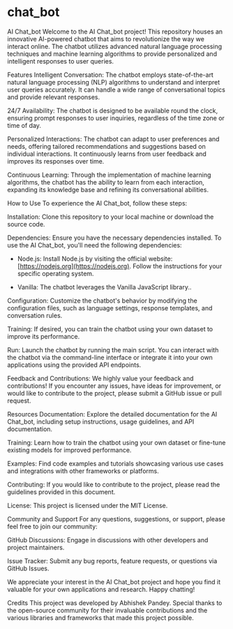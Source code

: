 # chat_bot
AI Chat_bot
Welcome to the AI Chat_bot project! This repository houses an innovative AI-powered chatbot that aims to revolutionize the way we interact online. The chatbot utilizes advanced natural language processing techniques and machine learning algorithms to provide personalized and intelligent responses to user queries.

Features
Intelligent Conversation: The chatbot employs state-of-the-art natural language processing (NLP) algorithms to understand and interpret user queries accurately. It can handle a wide range of conversational topics and provide relevant responses.

24/7 Availability: The chatbot is designed to be available round the clock, ensuring prompt responses to user inquiries, regardless of the time zone or time of day.

Personalized Interactions: The chatbot can adapt to user preferences and needs, offering tailored recommendations and suggestions based on individual interactions. It continuously learns from user feedback and improves its responses over time.

Continuous Learning: Through the implementation of machine learning algorithms, the chatbot has the ability to learn from each interaction, expanding its knowledge base and refining its conversational abilities.

How to Use
To experience the AI Chat_bot, follow these steps:

Installation: Clone this repository to your local machine or download the source code.

Dependencies: Ensure you have the necessary dependencies installed. 
To use the AI Chat_bot, you'll need the following dependencies:

- Node.js: Install Node.js by visiting the official website: [https://nodejs.org](https://nodejs.org). Follow the instructions for your specific operating system.

- Vanilla: The chatbot leverages the Vanilla JavaScript library..

Configuration: Customize the chatbot's behavior by modifying the configuration files, such as language settings, response templates, and conversation rules.

Training: If desired, you can train the chatbot using your own dataset to improve its performance.

Run: Launch the chatbot by running the main script. You can interact with the chatbot via the command-line interface or integrate it into your own applications using the provided API endpoints.

Feedback and Contributions: We highly value your feedback and contributions! If you encounter any issues, have ideas for improvement, or would like to contribute to the project, please submit a GitHub issue or pull request.

Resources
Documentation: Explore the detailed documentation for the AI Chat_bot, including setup instructions, usage guidelines, and API documentation.

Training: Learn how to train the chatbot using your own dataset or fine-tune existing models for improved performance.

Examples: Find code examples and tutorials showcasing various use cases and integrations with other frameworks or platforms.

Contributing: If you would like to contribute to the project, please read the guidelines provided in this document.

License: This project is licensed under the MIT License.

Community and Support
For any questions, suggestions, or support, please feel free to join our community:

GitHub Discussions: Engage in discussions with other developers and project maintainers.

Issue Tracker: Submit any bug reports, feature requests, or questions via GitHub Issues.

We appreciate your interest in the AI Chat_bot project and hope you find it valuable for your own applications and research. Happy chatting!

Credits
This project was developed by Abhishek Pandey. Special thanks to the open-source community for their invaluable contributions and the various libraries and frameworks that made this project possible.




